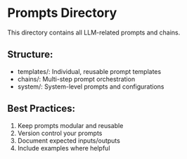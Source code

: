 # Prompts Directory
This directory contains all LLM-related prompts and chains.

## Structure:
- templates/: Individual, reusable prompt templates
- chains/: Multi-step prompt orchestration
- system/: System-level prompts and configurations

## Best Practices:
1. Keep prompts modular and reusable
2. Version control your prompts
3. Document expected inputs/outputs
4. Include examples where helpful
